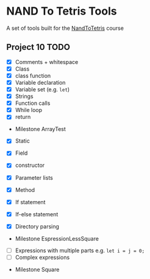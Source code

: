 # NAND To Tetris Tools

A set of tools built for the [NandToTetris](https://www.nand2tetris.org/) course

## Project 10 TODO

- [x] Comments + whitespace
- [x] Class
- [x] class function
- [x] Variable declaration
- [x] Variable set (e.g. `let`)
- [x] Strings
- [x] Function calls
- [x] While loop
- [x] return

- Milestone ArrayTest

- [x] Static
- [x] Field
- [x] constructor
- [x] Parameter lists
- [x] Method
- [x] If statement
- [x] If-else statement

- [x] Directory parsing

- Milestone EspressionLessSquare

- [ ] Expressions with multiple parts e.g. `let i = j = 0;`
- [ ] Complex expressions

- Milestone Square
